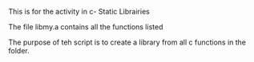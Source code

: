 This is for the activity in c- Static Librairies

The file libmy.a contains all the functions listed

The purpose of teh script is to create a library from all c functions in the folder.